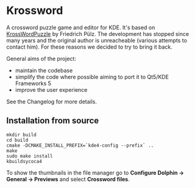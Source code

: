 Krossword
====================
A crossword puzzle game and editor for KDE.
It's based on [KrossWordPuzzle][1] by Friedrich Pülz. The development has stopped since many years and the original author is unreacheable (various attempts to contact him).
For these reasons we decided to try to bring it back.

General aims of the project:

 - maintain the codebase
 - simplify the code where possible aiming to port it to Qt5/KDE Frameworks 5
 - improve the user experience

See the Changelog for more details.

Installation from source
------------------------

    mkdir build
    cd build
    cmake -DCMAKE_INSTALL_PREFIX=`kde4-config --prefix` ..
    make
    sudo make install
    kbuildsycoca4
    
To show the thumbnails in the file manager go to **Configure Dolphin -> General -> Previews** and select **Crossword files**.

  [1]: http://kde-apps.org/content/show.php/KrossWordPuzzle?content=111726